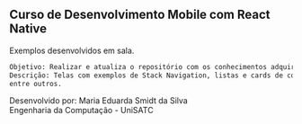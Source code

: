 ## Curso de Desenvolvimento Mobile com React Native

Exemplos desenvolvidos em sala.

```bash
Objetivo: Realizar e atualiza o repositório com os conhecimentos adquiridos em sala.
Descrição: Telas com exemplos de Stack Navigation, listas e cards de componentes, AsyncStorage,
entre outros.
```
Desenvolvido por: Maria Eduarda Smidt da Silva  
Engenharia da Computação - UniSATC
